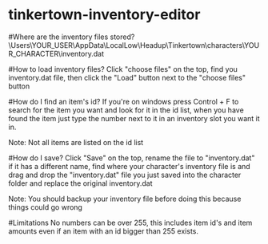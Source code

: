 # tinkertown-inventory-editor

#Where are the inventory files stored?
\Users\YOUR_USER\AppData\LocalLow\Headup\Tinkertown\characters\YOUR_CHARACTER\inventory.dat

#How to load inventory files?
Click "choose files" on the top, find you inventory.dat file, then click the "Load" button next to the "choose files" button

#How do I find an item's id?
If you're on windows press Control + F to search for the item you want and look for it in the id list, 
when you have found the item just type the number next to it in an inventory slot you want it in.

Note: Not all items are listed on the id list

#How do I save?
Click "Save" on the top, rename the file to "inventory.dat" if it has a different name, find where your character's inventory file is
and drag and drop the "inventory.dat" file you just saved into the character folder and replace the original inventory.dat

Note: You should backup your inventory file before doing this because things could go wrong

#Limitations
No numbers can be over 255, this includes item id's and item amounts even if an item with an id
bigger than 255 exists.
